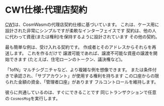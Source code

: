 # CW1仕様:代理店契約

[CW1](https://github.com/CosmWasm/cosmwasm-plus/tree/master/packages/cw1)は、CosmWasmの代理店契約仕様に基づいています。
これは、ケース用に設計された非常にシンプルですが柔軟なインターフェイスです
契約は、他の人に代わって資産(または権利)を保持するように設計されています
その他の契約。

最も簡単な例は、受け入れる契約です。
作成者とそのアドレスからそれらを再送します。 これを作るだけで
譲渡可能であれば、譲渡不可能な資産の譲渡を開始できます
(たとえば、住宅ローンのトークン、議決権など)。

「1ofN」マルチシグニチャなど、より複雑な例を想像できます。
または条件付きで承認され、「サブアカウント」が使用する権利を持ちます
この口座からの限られた金額の資金、「管理者口座」があります
フルコントロールを維持します。

彼らに共通しているのは、すぐにできることです
同じトランザクションで任意の `CosmosMsg`を実行します。
